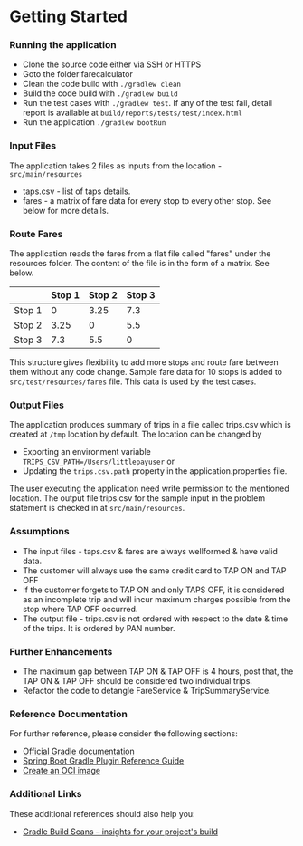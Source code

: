 # Getting Started

### Running the application
* Clone the source code either via SSH or HTTPS
* Goto the folder farecalculator
* Clean the code build with `./gradlew clean`
* Build the code build with `./gradlew build`
* Run the test cases with `./gradlew test`. If any of the test fail, detail report is available at `build/reports/tests/test/index.html`
* Run the application `./gradlew bootRun`

### Input Files
The application takes 2 files as inputs from the location - `src/main/resources`
* taps.csv - list of taps details. 
* fares - a matrix of fare data for every stop to every other stop. See below for more details.

### Route Fares
The application reads the fares from a flat file called "fares" under the resources folder. The content of the file is in the form of a matrix. See below.

|        | Stop 1 | Stop 2 | Stop 3 |
|--------|--------|--------|--------|
| Stop 1 | 0      | 3.25   | 7.3    |
| Stop 2 | 3.25   | 0      | 5.5    |
| Stop 3 | 7.3    | 5.5    | 0      |

This structure gives flexibility to add more stops and route fare between them without any code change. Sample fare data for 10 stops is added to `src/test/resources/fares` file. This data is used by the test cases.

### Output Files
The application produces summary of trips in a file called trips.csv which is created at `/tmp` location by default. The location can be changed by 
* Exporting an environment variable `TRIPS_CSV_PATH=/Users/littlepayuser` or 
* Updating the `trips.csv.path` property in the application.properties file. 

The user executing the application need write permission to the mentioned location. The output file trips.csv for the sample input in the problem statement is checked in at `src/main/resources`.

### Assumptions
* The input files - taps.csv & fares are always wellformed & have valid data.
* The customer will always use the same credit card to TAP ON and TAP OFF
* If the customer forgets to TAP ON and only TAPS OFF, it is considered as an incomplete trip and will incur maximum charges possible from the stop where TAP OFF occurred.
* The output file - trips.csv is not ordered with respect to the date & time of the trips. It is ordered by PAN number.

### Further Enhancements
* The maximum gap between TAP ON & TAP OFF is 4 hours, post that, the TAP ON & TAP OFF should be considered two individual trips.
* Refactor the code to detangle FareService & TripSummaryService.

### Reference Documentation
For further reference, please consider the following sections:

* [Official Gradle documentation](https://docs.gradle.org)
* [Spring Boot Gradle Plugin Reference Guide](https://docs.spring.io/spring-boot/3.4.0/gradle-plugin)
* [Create an OCI image](https://docs.spring.io/spring-boot/3.4.0/gradle-plugin/packaging-oci-image.html)

### Additional Links
These additional references should also help you:

* [Gradle Build Scans – insights for your project's build](https://scans.gradle.com#gradle)

